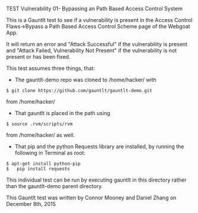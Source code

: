 TEST Vulnerability 01- Bypassing an Path Based Access Control System

This is a Gauntlt test to see if a vulnerability is present in the Access Control Flaws->Bypass a Path Based Access Control Scheme page of the Webgoat App.

It will return an error and "Attack Successful" if the vulnerability is present and "Attack Failed, Vulnerability Not Present" if the vulnerability is not present or has been fixed.

This test assumes three things, that:

- The gauntlt-demo repo was cloned to /home/hacker/ with 
```
$ git clone https://github.com/gauntlt/gauntlt-demo.git
```
  from /home/hacker/
  
- That gauntlt is placed in the path using 
```
$ source .rvm/scripts/rvm
```
from /home/hacker/ as well.

- That pip and the python Requests library are installed, by running the following in Terminal as root:
```
$ apt-get install python-pip
$	pip install requests
```

This individual test can be run by executing gauntlt in this directory rather than the gauntlt-demo parent directory.


This Gauntlt test was written by Connor Mooney and Daniel Zhang on December 8th, 2015
